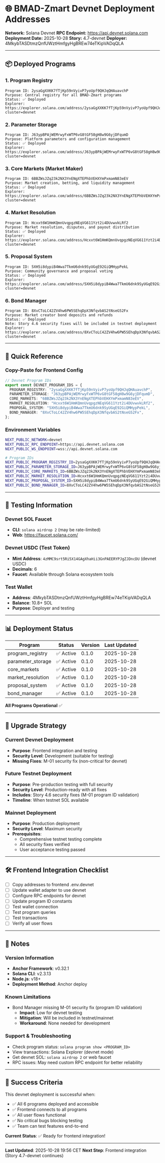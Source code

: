 # 🌐 BMAD-Zmart Devnet Deployment Addresses

**Network:** Solana Devnet
**RPC Endpoint:** https://api.devnet.solana.com
**Deployment Date:** 2025-10-28
**Story:** 4.7-devnet
**Deployer:** 4MkybTASDtmzQnfUWztHmfgyHgBREw74eTKipVADqQLA

---

## 📦 Deployed Programs

### 1. Program Registry
```
Program ID: 2ysaGgXXKK7fTjKp59nVyivP7yoUpf9QHJqQHAuavchP
Purpose: Central registry for all BMAD-Zmart programs
Status: ✅ Deployed
Explorer: https://explorer.solana.com/address/2ysaGgXXKK7fTjKp59nVyivP7yoUpf9QHJqQHAuavchP?cluster=devnet
```

### 2. Parameter Storage
```
Program ID: J63ypBPAjWEMrwyFxWTP6vG8tGF58gH8w9G6yjDFqumD
Purpose: Platform parameters and configuration management
Status: ✅ Deployed
Explorer: https://explorer.solana.com/address/J63ypBPAjWEMrwyFxWTP6vG8tGF58gH8w9G6yjDFqumD?cluster=devnet
```

### 3. Core Markets (Market Maker)
```
Program ID: 6BBZWsJZq23k2NX3YnENgXTEPhbVEHXYmPxmamN83eEV
Purpose: Market creation, betting, and liquidity management
Status: ✅ Deployed
Explorer: https://explorer.solana.com/address/6BBZWsJZq23k2NX3YnENgXTEPhbVEHXYmPxmamN83eEV?cluster=devnet
```

### 4. Market Resolution
```
Program ID: Hcxxt6W1HmKQmnUvqpgzNEqVG611Yzt2i4DUvwvkLRf2
Purpose: Market resolution, disputes, and payout distribution
Status: ✅ Deployed
Explorer: https://explorer.solana.com/address/Hcxxt6W1HmKQmnUvqpgzNEqVG611Yzt2i4DUvwvkLRf2?cluster=devnet
```

### 5. Proposal System
```
Program ID: 5XH5i8dypiB4Wwa7TkmU6dnk9SyUGqE92GiQMHypPekL
Purpose: Community governance and proposal voting
Status: ✅ Deployed
Explorer: https://explorer.solana.com/address/5XH5i8dypiB4Wwa7TkmU6dnk9SyUGqE92GiQMHypPekL?cluster=devnet
```

### 6. Bond Manager
```
Program ID: 8XvCToLC42ZV4hw6PW5SEhqDpX3NfqvbAS2tNseG52Fx
Purpose: Market creator bond deposits and refunds
Status: ✅ Deployed
Note: Story 4.6 security fixes will be included in testnet deployment
Explorer: https://explorer.solana.com/address/8XvCToLC42ZV4hw6PW5SEhqDpX3NfqvbAS2tNseG52Fx?cluster=devnet
```

---

## 🔗 Quick Reference

### Copy-Paste for Frontend Config
```typescript
// Devnet Program IDs
export const DEVNET_PROGRAM_IDS = {
  PROGRAM_REGISTRY: "2ysaGgXXKK7fTjKp59nVyivP7yoUpf9QHJqQHAuavchP",
  PARAMETER_STORAGE: "J63ypBPAjWEMrwyFxWTP6vG8tGF58gH8w9G6yjDFqumD",
  CORE_MARKETS: "6BBZWsJZq23k2NX3YnENgXTEPhbVEHXYmPxmamN83eEV",
  MARKET_RESOLUTION: "Hcxxt6W1HmKQmnUvqpgzNEqVG611Yzt2i4DUvwvkLRf2",
  PROPOSAL_SYSTEM: "5XH5i8dypiB4Wwa7TkmU6dnk9SyUGqE92GiQMHypPekL",
  BOND_MANAGER: "8XvCToLC42ZV4hw6PW5SEhqDpX3NfqvbAS2tNseG52Fx",
};
```

### Environment Variables
```bash
NEXT_PUBLIC_NETWORK=devnet
NEXT_PUBLIC_RPC_ENDPOINT=https://api.devnet.solana.com
NEXT_PUBLIC_WS_ENDPOINT=wss://api.devnet.solana.com

# Program IDs
NEXT_PUBLIC_PROGRAM_REGISTRY_ID=2ysaGgXXKK7fTjKp59nVyivP7yoUpf9QHJqQHAuavchP
NEXT_PUBLIC_PARAMETER_STORAGE_ID=J63ypBPAjWEMrwyFxWTP6vG8tGF58gH8w9G6yjDFqumD
NEXT_PUBLIC_CORE_MARKETS_ID=6BBZWsJZq23k2NX3YnENgXTEPhbVEHXYmPxmamN83eEV
NEXT_PUBLIC_MARKET_RESOLUTION_ID=Hcxxt6W1HmKQmnUvqpgzNEqVG611Yzt2i4DUvwvkLRf2
NEXT_PUBLIC_PROPOSAL_SYSTEM_ID=5XH5i8dypiB4Wwa7TkmU6dnk9SyUGqE92GiQMHypPekL
NEXT_PUBLIC_BOND_MANAGER_ID=8XvCToLC42ZV4hw6PW5SEhqDpX3NfqvbAS2tNseG52Fx
```

---

## 🧪 Testing Information

### Devnet SOL Faucet
- **CLI**: `solana airdrop 2` (may be rate-limited)
- **Web**: https://faucet.solana.com/

### Devnet USDC (Test Token)
- **Mint Address**: `4zMMC9srt5Ri5X14GAgXhaHii3GnPAEERYPJgZJDncDU` (devnet USDC)
- **Decimals**: 6
- **Faucet**: Available through Solana ecosystem tools

### Test Wallet
- **Address**: 4MkybTASDtmzQnfUWztHmfgyHgBREw74eTKipVADqQLA
- **Balance**: 10.8+ SOL
- **Purpose**: Deployer and testing

---

## 📊 Deployment Status

| Program | Status | Version | Last Updated |
|---------|--------|---------|--------------|
| program_registry | ✅ Active | 0.1.0 | 2025-10-28 |
| parameter_storage | ✅ Active | 0.1.0 | 2025-10-28 |
| core_markets | ✅ Active | 0.1.0 | 2025-10-28 |
| market_resolution | ✅ Active | 0.1.0 | 2025-10-28 |
| proposal_system | ✅ Active | 0.1.0 | 2025-10-28 |
| bond_manager | ✅ Active | 0.1.0 | 2025-10-28 |

**All Programs Operational** ✅

---

## 🔄 Upgrade Strategy

### Current Devnet Deployment
- **Purpose**: Frontend integration and testing
- **Security Level**: Development (suitable for testing)
- **Missing Fixes**: M-01 security fix (non-critical for devnet)

### Future Testnet Deployment
- **Purpose**: Pre-production testing with full security
- **Security Level**: Production-ready with all fixes
- **Includes**: Story 4.6 security fixes (M-01 program ID validation)
- **Timeline**: When testnet SOL available

### Mainnet Deployment
- **Purpose**: Production deployment
- **Security Level**: Maximum security
- **Prerequisites**:
  - Comprehensive testnet testing complete
  - All security fixes verified
  - User acceptance testing passed

---

## 🛠️ Frontend Integration Checklist

- [ ] Copy addresses to frontend .env.devnet
- [ ] Update wallet adapter to use devnet
- [ ] Configure RPC endpoints for devnet
- [ ] Update program ID constants
- [ ] Test wallet connection
- [ ] Test program queries
- [ ] Test transactions
- [ ] Verify all user flows

---

## 📝 Notes

### Version Information
- **Anchor Framework**: v0.32.1
- **Solana CLI**: v2.3.13
- **Node.js**: v18+
- **Deployment Method**: Anchor deploy

### Known Limitations
- Bond Manager missing M-01 security fix (program ID validation)
  - **Impact**: Low for devnet testing
  - **Mitigation**: Will be included in testnet/mainnet
  - **Workaround**: None needed for development

### Support & Troubleshooting
- Check program status: `solana program show <PROGRAM_ID>`
- View transactions: Solana Explorer (devnet mode)
- Get devnet SOL: `solana airdrop 2` or web faucet
- RPC issues: May need custom RPC endpoint for better reliability

---

## 🎯 Success Criteria

This devnet deployment is successful when:
- ✅ All 6 programs deployed and accessible
- ✅ Frontend connects to all programs
- ✅ All user flows functional
- ✅ No critical bugs blocking testing
- ✅ Team can test features end-to-end

**Current Status**: ✅ Ready for frontend integration!

---

**Last Updated**: 2025-10-28 19:56 CET
**Next Step**: Frontend integration (Story 4.7-devnet continues)

